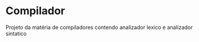 # Compilador 

Projeto da matéria de compiladores contendo analizador lexico e analizador sintatico
